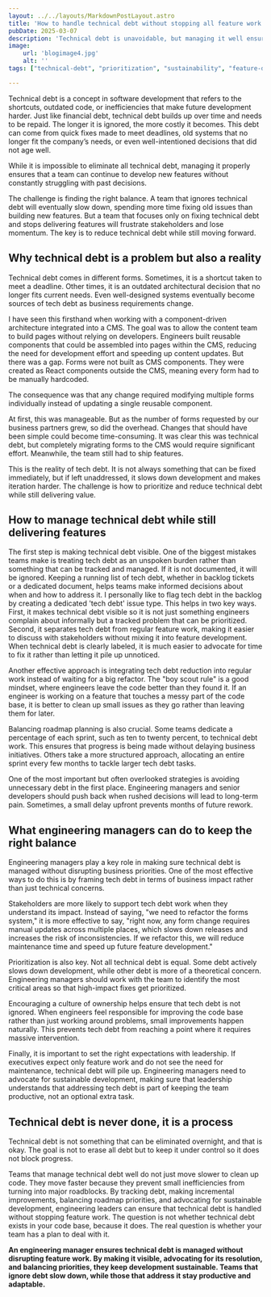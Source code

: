 ```yaml
---
layout: ../../layouts/MarkdownPostLayout.astro
title: 'How to handle technical debt without stopping all feature work'
pubDate: 2025-03-07
description: 'Technical debt is unavoidable, but managing it well ensures that teams can continue shipping features without being slowed down by past decisions. The key is balancing technical debt reduction with feature development.'
image:
    url: 'blogimage4.jpg'
    alt: ''
tags: ["technical-debt", "prioritization", "sustainability", "feature-delivery", "balance", "refactoring", "trade-offs", "process", "risk-management", "velocity", "alignment", "maintenance"]

---
```


Technical debt is a concept in software development that refers to the shortcuts, outdated code, or inefficiencies that make future development harder. Just like financial debt, technical debt builds up over time and needs to be repaid. The longer it is ignored, the more costly it becomes. This debt can come from quick fixes made to meet deadlines, old systems that no longer fit the company’s needs, or even well-intentioned decisions that did not age well. 

While it is impossible to eliminate all technical debt, managing it properly ensures that a team can continue to develop new features without constantly struggling with past decisions.

The challenge is finding the right balance. A team that ignores technical debt will eventually slow down, spending more time fixing old issues than building new features. But a team that focuses only on fixing technical debt and stops delivering features will frustrate stakeholders and lose momentum. The key is to reduce technical debt while still moving forward.

## Why technical debt is a problem but also a reality

Technical debt comes in different forms. Sometimes, it is a shortcut taken to meet a deadline. Other times, it is an outdated architectural decision that no longer fits current needs. Even well-designed systems eventually become sources of tech debt as business requirements change.

I have seen this firsthand when working with a component-driven architecture integrated into a CMS. The goal was to allow the content team to build pages without relying on developers. Engineers built reusable components that could be assembled into pages within the CMS, reducing the need for development effort and speeding up content updates. But there was a gap. Forms were not built as CMS components. They were created as React components outside the CMS, meaning every form had to be manually hardcoded. 

The consequence was that any change required modifying multiple forms individually instead of updating a single reusable component.

At first, this was manageable. But as the number of forms requested by our business partners grew, so did the overhead. Changes that should have been simple could become time-consuming. It was clear this was technical debt, but completely migrating forms to the CMS would require significant effort. Meanwhile, the team still had to ship features.

This is the reality of tech debt. It is not always something that can be fixed immediately, but if left unaddressed, it slows down development and makes iteration harder. The challenge is how to prioritize and reduce technical debt while still delivering value.

## How to manage technical debt while still delivering features

The first step is making technical debt visible. One of the biggest mistakes teams make is treating tech debt as an unspoken burden rather than something that can be tracked and managed. If it is not documented, it will be ignored. Keeping a running list of tech debt, whether in backlog tickets or a dedicated document, helps teams make informed decisions about when and how to address it. I personally like to flag tech debt in the backlog by creating a dedicated 'tech debt' issue type. This helps in two key ways. First, it makes technical debt visible so it is not just something engineers complain about informally but a tracked problem that can be prioritized. Second, it separates tech debt from regular feature work, making it easier to discuss with stakeholders without mixing it into feature development. When technical debt is clearly labeled, it is much easier to advocate for time to fix it rather than letting it pile up unnoticed.

Another effective approach is integrating tech debt reduction into regular work instead of waiting for a big refactor. The "boy scout rule" is a good mindset, where engineers leave the code better than they found it. If an engineer is working on a feature that touches a messy part of the code base, it is better to clean up small issues as they go rather than leaving them for later.

Balancing roadmap planning is also crucial. Some teams dedicate a percentage of each sprint, such as ten to twenty percent, to technical debt work. This ensures that progress is being made without delaying business initiatives. Others take a more structured approach, allocating an entire sprint every few months to tackle larger tech debt tasks.

One of the most important but often overlooked strategies is avoiding unnecessary debt in the first place. Engineering managers and senior developers should push back when rushed decisions will lead to long-term pain. Sometimes, a small delay upfront prevents months of future rework.

## What engineering managers can do to keep the right balance

Engineering managers play a key role in making sure technical debt is managed without disrupting business priorities. One of the most effective ways to do this is by framing tech debt in terms of business impact rather than just technical concerns.

Stakeholders are more likely to support tech debt work when they understand its impact. Instead of saying, "we need to refactor the forms system," it is more effective to say, "right now, any form change requires manual updates across multiple places, which slows down releases and increases the risk of inconsistencies. If we refactor this, we will reduce maintenance time and speed up future feature development."

Prioritization is also key. Not all technical debt is equal. Some debt actively slows down development, while other debt is more of a theoretical concern. Engineering managers should work with the team to identify the most critical areas so that high-impact fixes get prioritized.

Encouraging a culture of ownership helps ensure that tech debt is not ignored. When engineers feel responsible for improving the code base rather than just working around problems, small improvements happen naturally. This prevents tech debt from reaching a point where it requires massive intervention.

Finally, it is important to set the right expectations with leadership. If executives expect only feature work and do not see the need for maintenance, technical debt will pile up. Engineering managers need to advocate for sustainable development, making sure that leadership understands that addressing tech debt is part of keeping the team productive, not an optional extra task.

## Technical debt is never done, it is a process

Technical debt is not something that can be eliminated overnight, and that is okay. The goal is not to erase all debt but to keep it under control so it does not block progress.

Teams that manage technical debt well do not just move slower to clean up code. They move faster because they prevent small inefficiencies from turning into major roadblocks. By tracking debt, making incremental improvements, balancing roadmap priorities, and advocating for sustainable development, engineering leaders can ensure that technical debt is handled without stopping feature work. The question is not whether technical debt exists in your code base, because it does. The real question is whether your team has a plan to deal with it.

**An engineering manager ensures technical debt is managed without disrupting feature work. By making it visible, advocating for its resolution, and balancing priorities, they keep development sustainable. Teams that ignore debt slow down, while those that address it stay productive and adaptable.**
